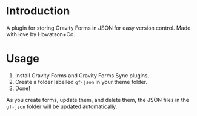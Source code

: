 # Introduction

A plugin for storing Gravity Forms in JSON for easy version control. Made with love by Howatson+Co.

# Usage

1. Install Gravity Forms and Gravity Forms Sync plugins.
2. Create a folder labelled `gf-json` in your theme folder.
3. Done!

As you create forms, update them, and delete them, the JSON files in the `gf-json` folder will be updated automatically.
